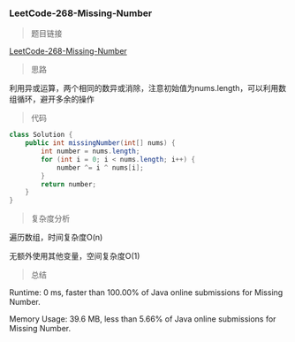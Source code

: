 ### LeetCode-268-Missing-Number

> 题目链接

[LeetCode-268-Missing-Number](https://leetcode.com/problems/missing-number/)

> 思路

利用异或运算，两个相同的数异或消除，注意初始值为nums.length，可以利用数组循环，避开多余的操作

> 代码

```java
class Solution {
    public int missingNumber(int[] nums) {
        int number = nums.length;
        for (int i = 0; i < nums.length; i++) {
            number ^= i ^ nums[i];
        }
        return number;
    }
}
```

> 复杂度分析

遍历数组，时间复杂度O(n)

无额外使用其他变量，空间复杂度O(1)

> 总结

Runtime: 0 ms, faster than 100.00% of Java online submissions for Missing Number.

Memory Usage: 39.6 MB, less than 5.66% of Java online submissions for Missing Number.
